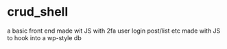 # crud_shell
a basic front end made wit JS with 2fa user login post/list etc made with JS to hook into a wp-style db
